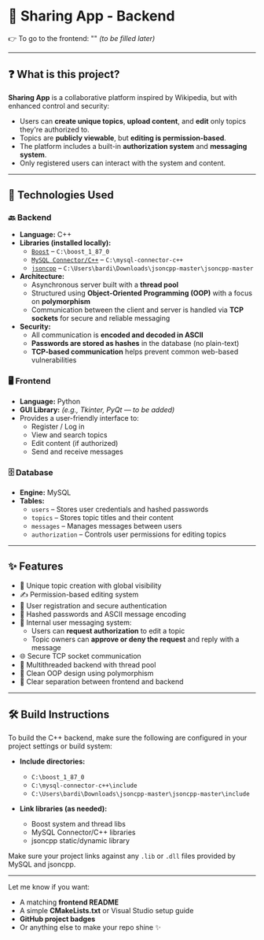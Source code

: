 # 📘 Sharing App - Backend

👉 To go to the frontend: "" *(to be filled later)*

---

## ❓ What is this project?

**Sharing App** is a collaborative platform inspired by Wikipedia, but with enhanced control and security:

- Users can **create unique topics**, **upload content**, and **edit** only topics they're authorized to.
- Topics are **publicly viewable**, but **editing is permission-based**.
- The platform includes a built-in **authorization system** and **messaging system**.
- Only registered users can interact with the system and content.

---

## 🧠 Technologies Used

### 🔙 Backend

- **Language:** C++
- **Libraries (installed locally):**
  - [`Boost`](https://www.boost.org/) – `C:\boost_1_87_0`
  - [`MySQL Connector/C++`](https://dev.mysql.com/downloads/connector/cpp/) – `C:\mysql-connector-c++`
  - [`jsoncpp`](https://github.com/open-source-parsers/jsoncpp) – `C:\Users\bardi\Downloads\jsoncpp-master\jsoncpp-master`
- **Architecture:**
  - Asynchronous server built with a **thread pool**
  - Structured using **Object-Oriented Programming (OOP)** with a focus on **polymorphism**
  - Communication between the client and server is handled via **TCP sockets** for secure and reliable messaging
- **Security:**
  - All communication is **encoded and decoded in ASCII**
  - **Passwords are stored as hashes** in the database (no plain-text)
  - **TCP-based communication** helps prevent common web-based vulnerabilities

### 🖥️ Frontend

- **Language:** Python
- **GUI Library:** *(e.g., Tkinter, PyQt — to be added)*
- Provides a user-friendly interface to:
  - Register / Log in
  - View and search topics
  - Edit content (if authorized)
  - Send and receive messages

### 🗄️ Database

- **Engine:** MySQL
- **Tables:**
  - `users` – Stores user credentials and hashed passwords
  - `topics` – Stores topic titles and their content
  - `messages` – Manages messages between users
  - `authorization` – Controls user permissions for editing topics

---

## ✨ Features

- 🧾 Unique topic creation with global visibility
- ✍️ Permission-based editing system
- 👤 User registration and secure authentication
- 🔐 Hashed passwords and ASCII message encoding
- 📩 Internal user messaging system:
  - Users can **request authorization** to edit a topic
  - Topic owners can **approve or deny the request** and reply with a message
- 🌐 Secure TCP socket communication
- 🧵 Multithreaded backend with thread pool
- 🧠 Clean OOP design using polymorphism
- 🔄 Clear separation between frontend and backend

---

## 🛠️ Build Instructions

To build the C++ backend, make sure the following are configured in your project settings or build system:

- **Include directories:**
  - `C:\boost_1_87_0`
  - `C:\mysql-connector-c++\include`
  - `C:\Users\bardi\Downloads\jsoncpp-master\jsoncpp-master\include`

- **Link libraries (as needed):**
  - Boost system and thread libs
  - MySQL Connector/C++ libraries
  - jsoncpp static/dynamic library

Make sure your project links against any `.lib` or `.dll` files provided by MySQL and jsoncpp.

---

Let me know if you want:

- A matching **frontend README**
- A simple **CMakeLists.txt** or Visual Studio setup guide
- **GitHub project badges**
- Or anything else to make your repo shine ✨
